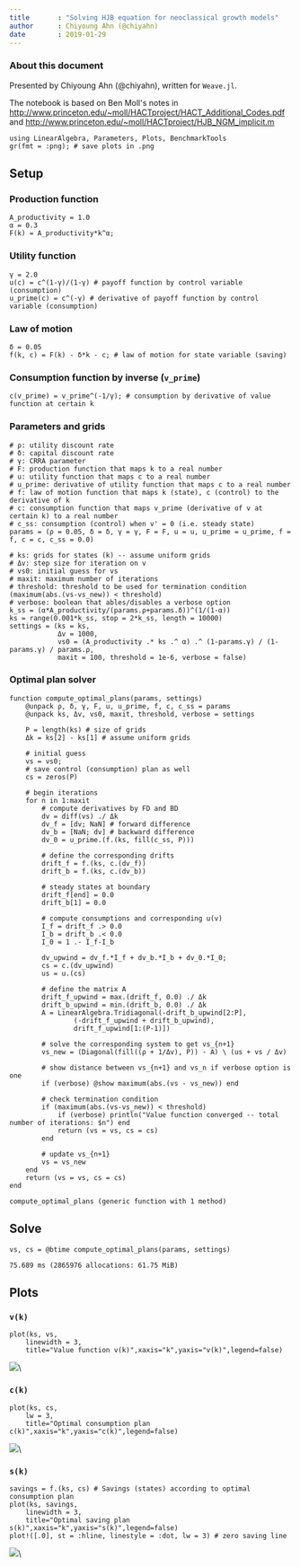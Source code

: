```yaml
---
title       : "Solving HJB equation for neoclassical growth models"
author      : Chiyoung Ahn (@chiyahn)
date        : 2019-01-29
---
```


### About this document
Presented by Chiyoung Ahn (@chiyahn), written for `Weave.jl`. 

The notebook is based on Ben Moll's notes in http://www.princeton.edu/~moll/HACTproject/HACT_Additional_Codes.pdf and http://www.princeton.edu/~moll/HACTproject/HJB_NGM_implicit.m


~~~~{.julia}
using LinearAlgebra, Parameters, Plots, BenchmarkTools
gr(fmt = :png); # save plots in .png
~~~~~~~~~~~~~





## Setup

### Production function
~~~~{.julia}
A_productivity = 1.0
α = 0.3 
F(k) = A_productivity*k^α;
~~~~~~~~~~~~~





### Utility function
~~~~{.julia}
γ = 2.0
u(c) = c^(1-γ)/(1-γ) # payoff function by control variable (consumption)
u_prime(c) = c^(-γ) # derivative of payoff function by control variable (consumption)
~~~~~~~~~~~~~





### Law of motion
~~~~{.julia}
δ = 0.05
f(k, c) = F(k) - δ*k - c; # law of motion for state variable (saving)
~~~~~~~~~~~~~






### Consumption function by inverse (`v_prime`)
~~~~{.julia}
c(v_prime) = v_prime^(-1/γ); # consumption by derivative of value function at certain k
~~~~~~~~~~~~~





### Parameters and grids
~~~~{.julia}
# ρ: utility discount rate
# δ: capital discount rate
# γ: CRRA parameter
# F: production function that maps k to a real number
# u: utility function that maps c to a real number
# u_prime: derivative of utility function that maps c to a real number
# f: law of motion function that maps k (state), c (control) to the derivative of k
# c: consumption function that maps v_prime (derivative of v at certain k) to a real number
# c_ss: consumption (control) when v' = 0 (i.e. steady state)
params = (ρ = 0.05, δ = δ, γ = γ, F = F, u = u, u_prime = u_prime, f = f, c = c, c_ss = 0.0)
~~~~~~~~~~~~~



~~~~{.julia}
# ks: grids for states (k) -- assume uniform grids
# Δv: step size for iteration on v
# vs0: initial guess for vs
# maxit: maximum number of iterations
# threshold: threshold to be used for termination condition (maximum(abs.(vs-vs_new)) < threshold)
# verbose: boolean that ables/disables a verbose option
k_ss = (α*A_productivity/(params.ρ+params.δ))^(1/(1-α))
ks = range(0.001*k_ss, stop = 2*k_ss, length = 10000)
settings = (ks = ks,
            Δv = 1000, 
            vs0 = (A_productivity .* ks .^ α) .^ (1-params.γ) / (1-params.γ) / params.ρ,
            maxit = 100, threshold = 1e-6, verbose = false)
~~~~~~~~~~~~~





### Optimal plan solver
~~~~{.julia}
function compute_optimal_plans(params, settings)
    @unpack ρ, δ, γ, F, u, u_prime, f, c, c_ss = params
    @unpack ks, Δv, vs0, maxit, threshold, verbose = settings

    P = length(ks) # size of grids
    Δk = ks[2] - ks[1] # assume uniform grids

    # initial guess
    vs = vs0; 
    # save control (consumption) plan as well
    cs = zeros(P) 

    # begin iterations
    for n in 1:maxit
        # compute derivatives by FD and BD
        dv = diff(vs) ./ Δk
        dv_f = [dv; NaN] # forward difference
        dv_b = [NaN; dv] # backward difference
        dv_0 = u_prime.(f.(ks, fill(c_ss, P)))

        # define the corresponding drifts
        drift_f = f.(ks, c.(dv_f)) 
        drift_b = f.(ks, c.(dv_b))

        # steady states at boundary
        drift_f[end] = 0.0
        drift_b[1] = 0.0

        # compute consumptions and corresponding u(v)
        I_f = drift_f .> 0.0
        I_b = drift_b .< 0.0
        I_0 = 1 .- I_f-I_b

        dv_upwind = dv_f.*I_f + dv_b.*I_b + dv_0.*I_0;
        cs = c.(dv_upwind)
        us = u.(cs)

        # define the matrix A
        drift_f_upwind = max.(drift_f, 0.0) ./ Δk
        drift_b_upwind = min.(drift_b, 0.0) ./ Δk
        A = LinearAlgebra.Tridiagonal(-drift_b_upwind[2:P], 
                (-drift_f_upwind + drift_b_upwind), 
                drift_f_upwind[1:(P-1)]) 

        # solve the corresponding system to get vs_{n+1}
        vs_new = (Diagonal(fill((ρ + 1/Δv), P)) - A) \ (us + vs / Δv)

        # show distance between vs_{n+1} and vs_n if verbose option is one
        if (verbose) @show maximum(abs.(vs - vs_new)) end
        
        # check termination condition 
        if (maximum(abs.(vs-vs_new)) < threshold)
            if (verbose) println("Value function converged -- total number of iterations: $n") end
            return (vs = vs, cs = cs)
        end
        
        # update vs_{n+1}
        vs = vs_new
    end
    return (vs = vs, cs = cs) 
end
~~~~~~~~~~~~~


~~~~
compute_optimal_plans (generic function with 1 method)
~~~~





## Solve
~~~~{.julia}
vs, cs = @btime compute_optimal_plans(params, settings)
~~~~~~~~~~~~~


~~~~
75.689 ms (2865976 allocations: 61.75 MiB)
~~~~





## Plots
### `v(k)`
~~~~{.julia}
plot(ks, vs,
    linewidth = 3,
    title="Value function v(k)",xaxis="k",yaxis="v(k)",legend=false)
~~~~~~~~~~~~~


![](figures/growth-hjb-implicit_10_1.png)\ 




### `c(k)`
~~~~{.julia}
plot(ks, cs,
    lw = 3,
    title="Optimal consumption plan c(k)",xaxis="k",yaxis="c(k)",legend=false)
~~~~~~~~~~~~~


![](figures/growth-hjb-implicit_11_1.png)\ 




### `s(k)`
~~~~{.julia}
savings = f.(ks, cs) # Savings (states) according to optimal consumption plan
plot(ks, savings,
    linewidth = 3,
    title="Optimal saving plan s(k)",xaxis="k",yaxis="s(k)",legend=false)
plot!([.0], st = :hline, linestyle = :dot, lw = 3) # zero saving line
~~~~~~~~~~~~~


![](figures/growth-hjb-implicit_12_1.png)\ 

